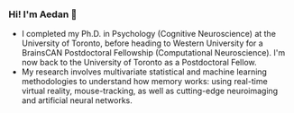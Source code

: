### Hi! I'm Aedan 👋
- I completed my Ph.D. in Psychology (Cognitive Neuroscience) at the University of Toronto, before heading to Western University for a BrainsCAN Postdoctoral Fellowship (Computational Neuroscience). I'm now back to the University of Toronto as a Postdoctoral Fellow.
- My research involves multivariate statistical and machine learning methodologies to understand how memory works: using real-time virtual reality, mouse-tracking, as well as cutting-edge neuroimaging and artificial neural networks.

